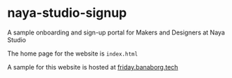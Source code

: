 # naya-studio-signup

A sample onboarding and sign-up portal for Makers and Designers at Naya Studio

The home page for the website is `index.html`

A sample for this website is hosted at [friday.banaborg.tech](http://friday.banaborg.tech/)

